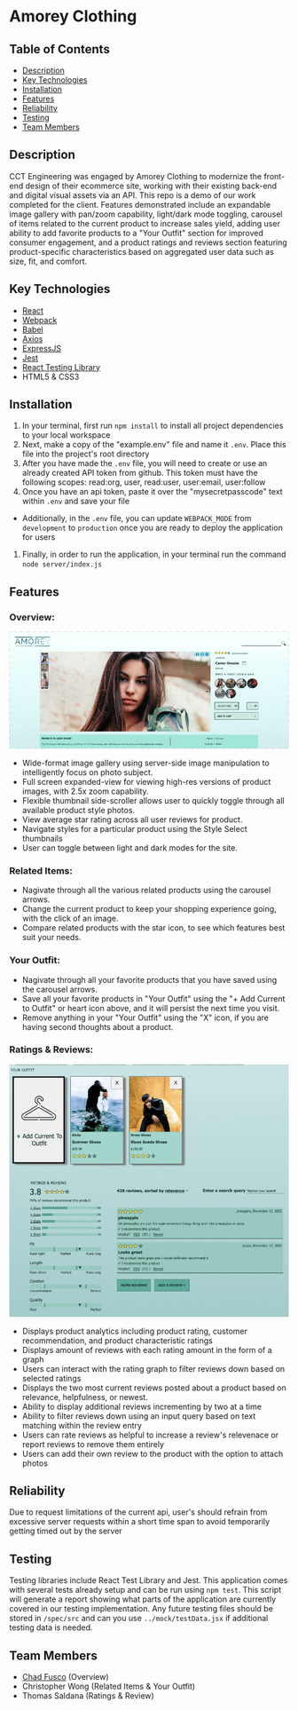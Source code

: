 # Amorey Clothing

## Table of Contents
- [Description](#description)
- [Key Technologies](#key-technologies)
- [Installation](#installation)
- [Features](#features)
- [Reliability](#reliability)
- [Testing](#testing)
- [Team Members](#team-members)

## Description
CCT Engineering was engaged by Amorey Clothing to modernize the front-end design of their ecommerce site, working with their existing back-end and digital visual assets via an API. This repo is a demo of our work completed for the client. Features demonstrated include an expandable image gallery with pan/zoom capability, light/dark mode toggling, carousel of items related to the current product to increase sales yield, adding user ability to add favorite products to a "Your Outfit" section for improved consumer engagement, and a product ratings and reviews section featuring product-specific characteristics based on aggregated user data such as size, fit, and comfort.
## Key Technologies
- [React](https://github.com/facebook/react/)
- [Webpack](https://www.npmjs.com/package/webpack)
- [Babel](https://www.npmjs.com/package/@babel/core)
- [Axios](https://www.npmjs.com/package/axios)
- [ExpressJS](https://www.npmjs.com/package/express)
- [Jest](https://www.npmjs.com/package/jest)
- [React Testing Library](https://github.com/testing-library/react-testing-library)
- HTML5 & CSS3
## Installation
1. In your terminal, first run `npm install` to install all project dependencies to your local workspace
1. Next, make a copy of the "example.env" file and name it `.env`. Place this file into the project's root directory
1. After you have made the `.env` file, you will need to create or use an already created API token from github. This token must have the following scopes: read:org, user, read:user, user:email, user:follow
1. Once you have an api token, paste it over the "mysecretpasscode" text within `.env` and save your file
  - Additionally, in the `.env` file, you can update `WEBPACK_MODE` from `development` to `production` once you are ready to deploy the application for users
1. Finally, in order to run the application, in your terminal run the command `node server/index.js`

## Features
### Overview:
![Demo of Overview Section](/client/src/assets/README-OverviewScreenCap.gif)
- Wide-format image gallery using server-side image manipulation to intelligently focus on photo subject.
- Full screen expanded-view for viewing high-res versions of product images, with 2.5x zoom capability.
- Flexible thumbnail side-scroller allows user to quickly toggle through all available product style photos.
- View average star rating across all user reviews for product.
- Navigate styles for a particular product using the Style Select thumbnails
- User can toggle between light and dark modes for the site.
### Related Items:
- Nagivate through all the various related products using the carousel arrows.
- Change the current product to keep your shopping experience going, with the click of an image.
- Compare related products with the star icon, to see which features best suit your needs.
### Your Outfit:
- Nagivate through all your favorite products that you have saved using the carousel arrows.
- Save all your favorite products in "Your Outfit" using the "+ Add Current to Outfit" or heart icon above, and it will persist the next time you visit.
- Remove anything in your "Your Outfit" using the "X" icon, if you are having second thoughts about a product.
### Ratings & Reviews:
![Demo of Ratings & Reviews Section](/client/src/assets/README-RatingsReviewsScreenCap.gif)
- Displays product analytics including product rating, customer recommendation, and product characteristic ratings
- Displays amount of reviews with each rating amount in the form of a graph
- Users can interact with the rating graph to filter reviews down based on selected ratings
- Displays the two most current reviews posted about a product based on relevance, helpfulness, or newest.
- Ability to display additional reviews incrementing by two at a time
- Ability to filter reviews down using an input query based on text matching within the review entry
- Users can rate reviews as helpful to increase a review's relevenace or report reviews to remove them entirely
- Users can add their own review to the product with the option to attach photos

## Reliability
Due to request limitations of the current api, user's should refrain from excessive server requests within a short time span to avoid temporarily getting timed out by the server

## Testing
Testing libraries include React Test Library and Jest. This application comes with several tests already setup and can be run using `npm test`. This script will generate a report showing what parts of the application are currently covered in our testing implementation. Any future testing files should be stored in `/spec/src` and can you use `../mock/testData.jsx` if additional testing data is needed.

## Team Members
- [Chad Fusco](https://www.linkedin.com/in/chadfusco/) (Overview)
- Christopher Wong (Related Items & Your Outfit)
- Thomas Saldana (Ratings & Review)
